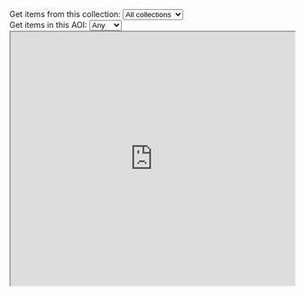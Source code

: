 <div>
  <label for="website-select">Get items from this collection:</label>
  <select id="website-select" onchange="updateIframe()">
    <option value="">All collections</option>
    <option value="collections=FBLs">FBLs</option>
    <option value="collections=Elevation data">Elevation data</option>
  </select>
</div>

<div>
  <label for="AOI">Get items in this AOI:</label>
  <select id="AOI" onchange="updateIframe()">
    <option value="">Any</option>
    <option value="&bbox=0,0,20,20">Africa</option>
    <option value="&bbox=100,-1,103,2.5">SEA</option>
    <option value="&bbox=-110,-50,34,25">LAC</option>
  </select>
</div>

<iframe id="content-iframe" src="https://eoapi.satelligence.com/stac/search" width="100%" height="450px"></iframe>

<script>
  function updateIframe() {
    var selectBox = document.getElementById("website-select");
    var selectAOI = document.getElementById("AOI");
    var iframe = document.getElementById("content-iframe");
    iframe.src = "https://eoapi.satelligence.com/stac/search?" + selectBox.value + selectAOI.value;
  }
</script>